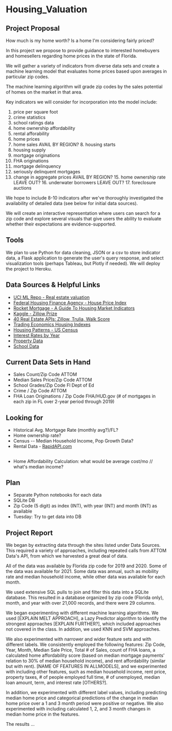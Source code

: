 # Housing_Valuation

## Project Proposal

How much is my home worth? Is a home I'm considering fairly priced? 

In this project we propose to provide guidance to interested homebuyers and homesellers regarding home prices in the state of Florida.

We will gather a variety of indicators from diverse data sets and create a machine learning model that evaluates home prices based upon averages in particular zip codes. 

The machine learning algorithm will grade zip codes by the sales potential of homes on the market in that area.

Key indicators we will consider for incorporation into the model include: 
1. price per square foot
2. crime statistics
3. school ratings data
4. home ownership affordability
5. rental afforability
6. home prices
7. home sales 
AVAIL BY REGION? 8. housing starts
9. housing supply
10. mortgage originations
11. FHA originations
12. mortgage delinquency
13. seriously delinquent mortgages
14. change in aggregate prices
AVAIL BY REGION? 15. home ownership rate
LEAVE OUT? 16. underwater borrowers
LEAVE OUT? 17. foreclosure auctions

We hope to include 8-10 indicators after we've thoroughly investigated the availability of detailed data (see below for initial data sources).

We will create an interactive representation where users can search for a zip code and explore several visuals that give users the ability to evaluate whether their expectations are evidence-supported.

## Tools

We plan to use Python for data cleaning, JSON or a csv to store indicator data, a Flask application to generate the user's query response, and select visualization tools (perhaps Tableau, but Plotly if needed). We will deploy the project to Heroku.

## Data Sources & Helpful Links
* [UCI ML Repo - Real estate valuation](https://archive.ics.uci.edu/ml/datasets/Real+estate+valuation+data+set)
* [Federal Housing Finance Agency - House Price Index](https://www.fhfa.gov/DataTools/Downloads/Pages/House-Price-Index-Datasets.aspx)
* [Rocket Mortgage - A Guide To Housing Market Indicators](https://www.rocketmortgage.com/learn/guide-to-housing-market-indicators)
* [Kaggle - Zillow Prize](https://www.kaggle.com/c/zillow-prize-1/data)
* [40 Real Estate APIs: Zillow, Trulia, Walk Score](https://www.programmableweb.com/news/40-real-estate-apis-zillow-trulia-walk-score/2012/02/15)
* [Trading Economics Housing Indexes](https://tradingeconomics.com/united-states/building-permits)
* [Housing Patterns - US Census](https://www.census.gov/data/tables/time-series/demo/housing-patterns/housing-patterns-tables.html)
* [Interest Rates by Year](https://data.worldbank.org/indicator/FR.INR.RINR?locations=US)
* [Property Data](https://api.developer.attomdata.com/home)
* [School Data](http://www.fldoe.org/accountability/accountability-reporting/school-grades/)

## Current Data Sets in Hand
* Sales Count/Zip Code ATTOM  
* Median Sales Price/Zip Code ATTOM   
* School Grades/Zip Code Fl Dept of Ed   
* Crime / Zip Code ATTOM   
* FHA Loan Originations / Zip Code FHA/HUD.gov (# of mortgages in each zip in FL over 2-year period through 2019) 

## Looking for
* Historical Avg. Mortgage Rate (monthly avg?)/FL?   
* Home ownership rate?   
* Census -- Median Household Income, Pop Growth Data?  
* Rental Data - [RapidAPI.com](https://rapidapi.com/moneals/api/rent-estimate)  

##
* Home Affordability Calculation: what would be average cost/mo // what's median income?  

## Plan
* Separate Python notebooks for each data  
* SQLite DB  
* Zip Code (5 digit) as index (INT), with year (INT) and month (INT) as available  
* Tuesday: Try to get data into DB  

## Project Report
We began by extracting data through the sites listed under Data Sources. This required a variety of approaches, including repeated calls from ATTOM Data's API, from which we harvested a great deal of data.

All of the data was available by Florida zip code for 2019 and 2020. Some of the data was available for 2021. Some data was annual, such as mobility rate and median household income, while other data was available for each month.

We used extensive SQL pulls to join and filter this data into a SQLite database. This resulted in a database organized by zip code (Florida only), month, and year with over 21,000 records, and there were 29 columns.

We began experimenting with different machine learning algorithms. We used [EXPLAIN MELT APPROACH], a Lazy Predictor algorithm to identify the strongest approaches [EXPLAIN FURTHER?], which included approaches not covered in the class. In addition, we used KNN and SVM approaches.

We also experimented with narrower and wider feature sets and with different labels. We consistently employed the following features: Zip Code, Year, Month, Median Sale Price, Total # of Sales, count of FHA loans, a calculated home affordability score (based on median mortgage payments' relation to 30% of median household income), and rent affordability (similar but with rent). [NAME OF FEATURES IN ALLMODELS], and we experimented with including other features, such as median household income, rent price, property taxes, # of people employed full time, # of unemployed, median loan amount, term, and interest rate [OTHERS?].

In addition, we experimented with different label values, including predicting median home price and categorical predictions of the change in median home price over a 1 and 3 month period were positive or negative. We also experimented with including calculated 1, 2, and 3 month changes in median home price in the features.

The results ...